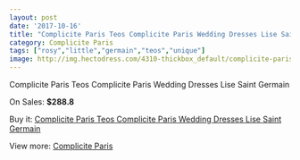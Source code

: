 ```yaml
---
layout: post
date: '2017-10-16'
title: "Complicite Paris Teos Complicite Paris Wedding Dresses Lise Saint Germain"
category: Complicite Paris
tags: ["rosy","little","germain","teos","unique"]
image: http://img.hectodress.com/4310-thickbox_default/complicite-paris-teos-complicite-paris-wedding-dresses-lise-saint-germain.jpg
---
```

Complicite Paris Teos Complicite Paris Wedding Dresses Lise Saint Germain

On Sales: **$288.8**
<a href="https://www.hectodress.com/complicite-paris/2240-complicite-paris-teos-complicite-paris-wedding-dresses-lise-saint-germain.html"><amp-img layout="responsive" width="600" height="600" src="//img.hectodress.com/4310-thickbox_default/complicite-paris-teos-complicite-paris-wedding-dresses-lise-saint-germain.jpg" alt="Complicite Paris Teos Complicite Paris Wedding Dresses Lise Saint Germain 0" /></a>

Buy it: [Complicite Paris Teos Complicite Paris Wedding Dresses Lise Saint Germain](https://www.hectodress.com/complicite-paris/2240-complicite-paris-teos-complicite-paris-wedding-dresses-lise-saint-germain.html "Complicite Paris Teos Complicite Paris Wedding Dresses Lise Saint Germain")

View more: [Complicite Paris](https://www.hectodress.com/37-complicite-paris "Complicite Paris")